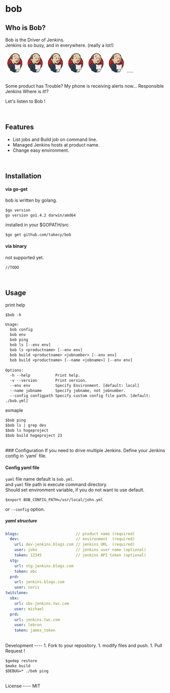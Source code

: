 bob
===

Who is Bob?
----

Bob is the Driver of Jenkins.  
Jenkins is so busy, and in everywhere.  (really a lot!)  
<br/>
![jenkins](./img/s_jenkins.png)
![jenkins](./img/s_jenkins.png)
![jenkins](./img/s_jenkins.png)
![jenkins](./img/s_jenkins.png)
![jenkins](./img/s_jenkins.png)
![jenkins](./img/s_jenkins.png)
.....  

<br/>
Some product has Trouble?  
My phone is receiving alerts now...  
Responsible Jenkins Where is it!?  

Let's listen to Bob !

<br/>

Features
----
* List jobs and Build job on command line.
* Managed Jenkins hosts at product name.
* Change easy environment.

<br/>

Installation
----
#### via go-get
bob is written by golang.  
```shell
$go version
go version go1.4.2 darwin/amd64
```  
installed in your $GOPATH/src
```shell
$go get github.com/takecy/bob
```

#### via binary
not supported yet.
```
//TODO
```

<br/>

Usage
---
print help
```shell
$bob -h
```
```
Usage:
  bob config
  bob env
  bob ping
  bob ls [--env env]
  bob ls <productname> [--env env]
  bob build <productname> <jobnumber> [--env env]
  bob build <productname> [--name <jobname>] [--env env]

Options:
  -h --help           Print help.
  -v --version        Print version.
  --env env           Specify Environment. [default: local]
  --name jobname      Specify jobname, not jobnumber.
  --config configpath Specify custom config file path. [default: ./bob.yml]

```

exmaple
```shell
$bob ping
$bob ls | grep dev
$bob ls hogeproject
$bob build hogeproject 23
```

<br/>
### Configuration
If you need to drive multiple Jenkins.  
Define your Jenkins config in `yaml` file.  

#### Config yaml file
`yaml` file name default is `bob.yml`.  
and `yaml` file path is execute command directory.  
Should set environment variable, if you do not want to use default.
```shell
$export BOB_CONFIG_PATH=/usr/local/john.yml
```
or `--config` option.

##### yaml structure
```yaml
blogs:                         // product name (required)
  dev:                         // environment  (required)
    url: dev-jenkins.blogs.com // jenkins URL  (required)
    user: john                 // jenkins user name (optional)
    token: 12345               // jenkins API token (optional)
  stg:
    url: stg-jenkins.blogs.com
    token: abc
  prd:
    url: jenkins.blogs.com
    user: noris
twitclone:
  sbx:
    url: sbx-jenkins.twc.com
    user: michael
  prd:
    url: jenkins.twc.com
    user: lebron
    token: james_token
```

<br/>
Development
----
1. Fork to your repository.
1. modify files and push.
1. Pull Request !

```shell
$godep restore
$make build
$DEBUG=* ./bob ping
```

<br/>
License
----
MIT
